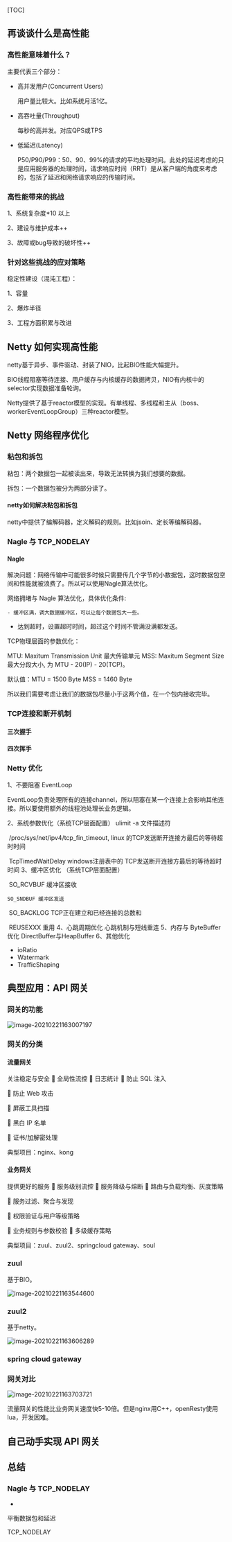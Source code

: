 [TOC]

## 再谈谈什么是高性能  

### 高性能意味着什么？

主要代表三个部分：

* 高并发用户(Concurrent Users) 

    用户量比较大。比如系统月活1亿。

* 高吞吐量(Throughput) 

    每秒的高并发。对应QPS或TPS

* 低延迟(Latency)

    P50/P90/P99：50、90、99%的请求的平均处理时间。此处的延迟考虑的只是应用服务器的处理时间，请求响应时间（RRT）是从客户端的角度来考虑的，包括了延迟和网络请求响应的传输时间。

### 高性能带来的挑战

1、系统复杂度*10 以上

2、建设与维护成本++

3、故障或bug导致的破坏性++

### 针对这些挑战的应对策略

稳定性建设（混沌工程）：

1、容量

2、爆炸半径

3、工程方面积累与改进

## Netty 如何实现高性能

netty基于异步、事件驱动、封装了NIO，比起BIO性能大幅提升。

BIO线程阻塞等待连接、用户缓存与内核缓存的数据拷贝，NIO有内核中的selector实现数据准备轮询。

Netty提供了基于reactor模型的实现。有单线程、多线程和主从（boss、workerEventLoopGroup）三种reactor模型。

##  Netty 网络程序优化

### 粘包和拆包

粘包：两个数据包一起被读出来，导致无法转换为我们想要的数据。

拆包：一个数据包被分为两部分读了。

#### netty如何解决粘包和拆包

netty中提供了编解码器，定义解码的规则。比如jsoin、定长等编解码器。



### Nagle 与 TCP_NODELAY

#### Nagle

解决问题：网络传输中可能很多时候只需要传几个字节的小数据包，这时数据包空间和性能就被浪费了。所以可以使用Nagle算法优化。

网络拥堵与 Nagle 算法优化，具体优化条件: 

	- 缓冲区满，调大数据缓冲区，可以让每个数据包大一些。
 - 达到超时，设置超时时间，超过这个时间不管满没满都发送。

TCP物理层面的参数优化：

MTU: Maxitum Transmission Unit 最大传输单元
MSS: Maxitum Segment Size 最大分段大小, 为 MTU - 20(IP) - 20(TCP)。

默认值：MTU = 1500 Byte MSS = 1460 Byte	

所以我们需要考虑让我们的数据包尽量小于这两个值，在一个包内接收完毕。

### TCP连接和断开机制

#### 三次握手

#### 四次挥手

### Netty 优化

1、不要阻塞 EventLoop

​	EventLoop负责处理所有的连接channel，所以阻塞在某一个连接上会影响其他连接。所以要使用额外的线程池处理长业务逻辑。

2、系统参数优化（系统TCP层面配置）
	ulimit -a  文件描述符

​	/proc/sys/net/ipv4/tcp_fin_timeout,  linux 的TCP发送断开连接方最后的等待超时时间

​	TcpTimedWaitDelay  windows注册表中的 TCP发送断开连接方最后的等待超时时间
3、缓冲区优化 （系统TCP层面配置）

​	SO_RCVBUF 缓冲区接收

 	SO_SNDBUF 缓冲区发送 

​	SO_BACKLOG  TCP正在建立和已经连接的总数和

​	REUSEXXX 重用
4、心跳周期优化 心跳机制与短线重连
5、内存与 ByteBuffer 优化 DirectBuffer与HeapBuffer
6、其他优化

- ioRatio
- Watermark
- TrafficShaping

## 典型应用：API 网关

### 网关的功能

![image-20210221163007197](image/image-20210221163007197.png)

### 网关的分类

#### 流量网关

关注稳定与安全
 全局性流控
 日志统计
 防止 SQL 注入 

 防止 Web 攻击 

 屏蔽工具扫描 

 黑白 IP 名单 

 证书/加解密处理

典型项目：nginx、kong

#### 业务网关

提供更好的服务
 服务级别流控
 服务降级与熔断
 路由与负载均衡、灰度策略 

 服务过滤、聚合与发现 

 权限验证与用户等级策略

 业务规则与参数校验
 多级缓存策略

典型项目：zuul、zuul2、springcloud gateway、soul



### zuul

基于BIO。

![image-20210221163544600](image/image-20210221163544600.png)

### zuul2

基于netty。

![image-20210221163606289](image/image-20210221163606289.png)

### spring cloud gateway



### 网关对比

![image-20210221163703721](image/image-20210221163703721.png)

流量网关的性能比业务网关速度快5-10倍。但是nginx用C++，openResty使用lua，开发困难。





## 自己动手实现 API 网关



## 总结







### Nagle 与 TCP_NODELAY

* 

平衡数据包和延迟

TCP_NODELAY